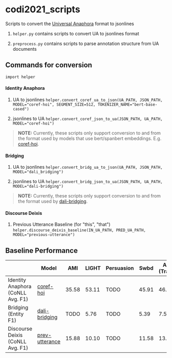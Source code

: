 # codi2021_scripts
Scripts to convert the [Universal Anaphora](https://github.com/UniversalAnaphora/UniversalAnaphora/blob/main/UA_CONLL_U_Plus_proposal_v1.0.md) format to jsonlines

1. `helper.py` contains scripts to convert UA to jsonlines format

2. `preprocess.py` contains scripts to parse annotation structure from UA documents

## Commands for conversion

```import helper```

#### Identity Anaphora

1. UA to jsonlines 
```helper.convert_coref_ua_to_json(UA_PATH, JSON_PATH, MODEL="coref-hoi", SEGMENT_SIZE=512, TOKENIZER_NAME="bert-base-cased")```

2. jsonlines to UA 
```helper.convert_coref_json_to_ua(JSON_PATH, UA_PATH, MODEL="coref-hoi")```

> **NOTE:** Currently, these scripts only support conversion to and from the format used by models that use bert/spanbert embeddings. E.g. [coref-hoi](https://github.com/lxucs/coref-hoi/).


#### Bridging

1. UA to jsonlines 
```helper.convert_bridg_ua_to_json(UA_PATH, JSON_PATH, MODEL="dali_bridging")```

2. jsonlines to UA 
```helper.convert_bridg_json_to_ua(JSON_PATH, UA_PATH, MODEL="dali-bridging")```

> **NOTE:** Currently, these scripts only support conversion to and from the format used by [dali-bridging](https://github.com/juntaoy/dali-bridging).


#### Discourse Deixis

1. Previous Utterance Baseline (for "this", "that")
```helper.discourse_deixis_baseline(IN_UA_PATH, PRED_UA_PATH, MODEL="previous-utterance")```

## Baseline Performance

|                                   | Model | AMI   | LIGHT | Persuasion | Swbd  | ARRAU (Trains91) |
| --------------------------------- | ----- | ----- | ----- | ---------- | ----- | ---------------- |
| Identity Anaphora (CoNLL Avg. F1) | [coref-hoi](https://github.com/lxucs/coref-hoi/) | 35.58 | 53.11 | TODO       | 45.91 | 46.29            |
| Bridging (Entity F1)              | [dali-bridging](https://github.com/juntaoy/dali-bridging) | TODO  | 5.76  | TODO       | 5.39  | 7.50             |
| Discourse Deixis (CoNLL Avg. F1)  | [prev-utterance](https://github.com/sopankhosla/codi2021_scripts/blob/3509e2c588cd5097b4778b7754b0b1a89b06b478/helper.py#L377) | 15.88 | 10.10 | TODO       | 11.58 | 13.41            |
